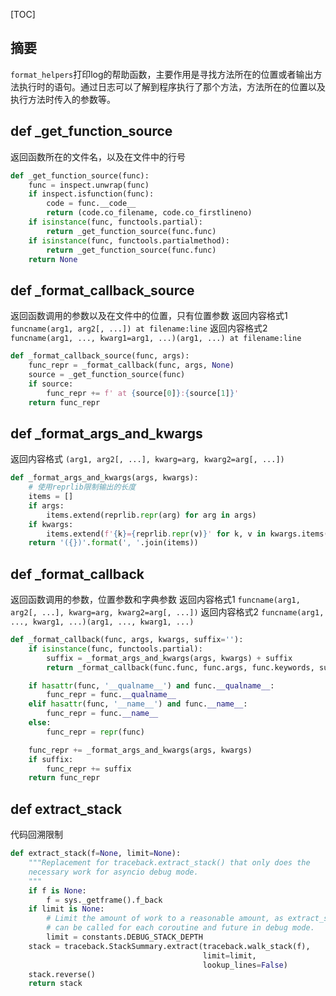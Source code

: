 [TOC]
## 摘要
`format_helpers`打印log的帮助函数，主要作用是寻找方法所在的位置或者输出方法执行时的语句。通过日志可以了解到程序执行了那个方法，方法所在的位置以及执行方法时传入的参数等。
## def _get_function_source
返回函数所在的文件名，以及在文件中的行号
```python
def _get_function_source(func):
    func = inspect.unwrap(func)
    if inspect.isfunction(func):
        code = func.__code__
        return (code.co_filename, code.co_firstlineno)
    if isinstance(func, functools.partial):
        return _get_function_source(func.func)
    if isinstance(func, functools.partialmethod):
        return _get_function_source(func.func)
    return None
```
## def _format_callback_source
返回函数调用的参数以及在文件中的位置，只有位置参数
返回内容格式1 `funcname(arg1, arg2[, ...]) at filename:line`
返回内容格式2 `funcname(arg1, ..., kwarg1=arg1, ...)(arg1, ...) at filename:line`
```python
def _format_callback_source(func, args):
    func_repr = _format_callback(func, args, None)
    source = _get_function_source(func)
    if source:
        func_repr += f' at {source[0]}:{source[1]}'
    return func_repr
```
## def _format_args_and_kwargs
返回内容格式 `(arg1, arg2[, ...], kwarg=arg, kwarg2=arg[, ...])`
```python
def _format_args_and_kwargs(args, kwargs):
    # 使用reprlib限制输出的长度
    items = []
    if args:
        items.extend(reprlib.repr(arg) for arg in args)
    if kwargs:
        items.extend(f'{k}={reprlib.repr(v)}' for k, v in kwargs.items())
    return '({})'.format(', '.join(items))
```
## def _format_callback
返回函数调用的参数，位置参数和字典参数
返回内容格式1 `funcname(arg1, arg2[, ...], kwarg=arg, kwarg2=arg[, ...])`
返回内容格式2 `funcname(arg1, ..., kwarg1, ...)(arg1, ..., kwarg1, ...)`
```python
def _format_callback(func, args, kwargs, suffix=''):
    if isinstance(func, functools.partial):
        suffix = _format_args_and_kwargs(args, kwargs) + suffix
        return _format_callback(func.func, func.args, func.keywords, suffix)

    if hasattr(func, '__qualname__') and func.__qualname__:
        func_repr = func.__qualname__
    elif hasattr(func, '__name__') and func.__name__:
        func_repr = func.__name__
    else:
        func_repr = repr(func)

    func_repr += _format_args_and_kwargs(args, kwargs)
    if suffix:
        func_repr += suffix
    return func_repr
```
## def extract_stack
代码回溯限制
```python
def extract_stack(f=None, limit=None):
    """Replacement for traceback.extract_stack() that only does the
    necessary work for asyncio debug mode.
    """
    if f is None:
        f = sys._getframe().f_back
    if limit is None:
        # Limit the amount of work to a reasonable amount, as extract_stack()
        # can be called for each coroutine and future in debug mode.
        limit = constants.DEBUG_STACK_DEPTH
    stack = traceback.StackSummary.extract(traceback.walk_stack(f),
                                           limit=limit,
                                           lookup_lines=False)
    stack.reverse()
    return stack
```